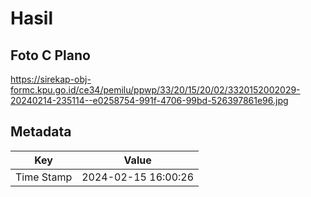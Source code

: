 # Hasil

## Foto C Plano

https://sirekap-obj-formc.kpu.go.id/ce34/pemilu/ppwp/33/20/15/20/02/3320152002029-20240214-235114--e0258754-991f-4706-99bd-526397861e96.jpg


## Metadata

| Key        | Value               |
| ---------- | ------------------- |
| Time Stamp | 2024-02-15 16:00:26 |



